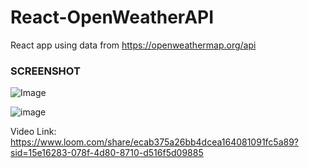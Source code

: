 # React-OpenWeatherAPI
React app using data from https://openweathermap.org/api


### SCREENSHOT

![Image](<OpenWheatherAPI-2024-05-25 203801.jpg>)

![image](https://github.com/Ankit17028/OpenWeatherAPI-Application/assets/84226644/2c67b843-4aee-4f66-83cb-fc328dfa32df)


Video Link: https://www.loom.com/share/ecab375a26bb4dcea164081091fc5a89?sid=15e16283-078f-4d80-8710-d516f5d09885
